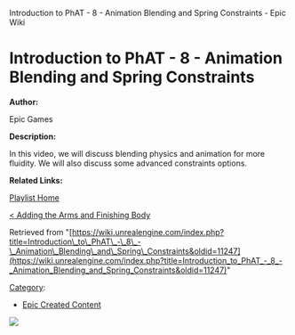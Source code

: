 Introduction to PhAT - 8 - Animation Blending and Spring Constraints - Epic Wiki                    

Introduction to PhAT - 8 - Animation Blending and Spring Constraints
====================================================================

  

**Author:**

Epic Games

**Description:**

In this video, we will discuss blending physics and animation for more fluidity. We will also discuss some advanced constraints options.

**Related Links:**

[Playlist Home](/Category:Epic_Video_Playlists "Category:Epic Video Playlists")

[< Adding the Arms and Finishing Body](/Introduction_to_PhAT_-_7_-_Adding_the_Arms_and_Finishing_Body "Introduction to PhAT - 7 - Adding the Arms and Finishing Body")

  

Retrieved from "[https://wiki.unrealengine.com/index.php?title=Introduction\_to\_PhAT\_-\_8\_-\_Animation\_Blending\_and\_Spring\_Constraints&oldid=11247](https://wiki.unrealengine.com/index.php?title=Introduction_to_PhAT_-_8_-_Animation_Blending_and_Spring_Constraints&oldid=11247)"

[Category](/Special:Categories "Special:Categories"):

*   [Epic Created Content](/Category:Epic_Created_Content "Category:Epic Created Content")

  ![](https://tracking.unrealengine.com/track.png)
